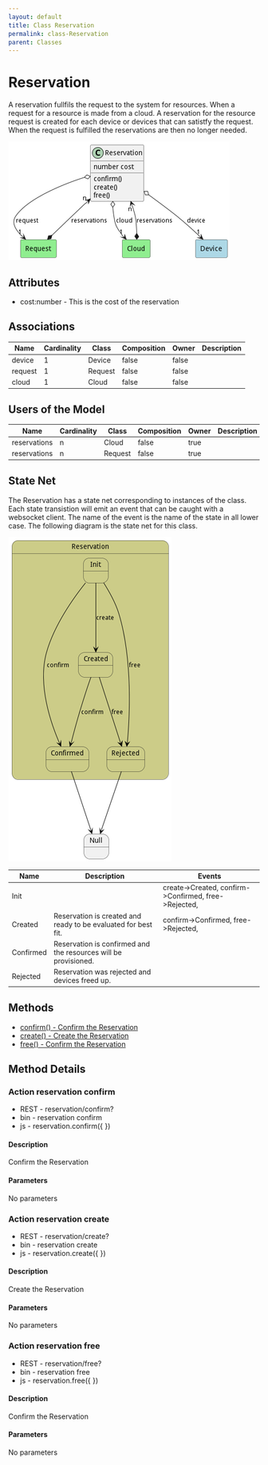 ```yaml
---
layout: default
title: Class Reservation
permalink: class-Reservation
parent: Classes
---
```


# Reservation

A reservation fullfils the request to the system for resources. When a request for a resource is made from a cloud. A reservation for the resource request is created for each device or devices that can satistfy the request. When the request is fulfilled the reservations are then no longer needed.

![Logical Diagram](./logical.png)

## Attributes

* cost:number - This is the cost of the reservation


## Associations

| Name | Cardinality | Class | Composition | Owner | Description |
| --- | --- | --- | --- | --- | --- |
| device | 1 | Device | false | false |  |
| request | 1 | Request | false | false |  |
| cloud | 1 | Cloud | false | false |  |



## Users of the Model

| Name | Cardinality | Class | Composition | Owner | Description |
| --- | --- | --- | --- | --- | --- |
| reservations | n | Cloud | false | true |  |
| reservations | n | Request | false | true |  |



## State Net
The Reservation has a state net corresponding to instances of the class. Each state transistion will emit an 
event that can be caught with a websocket client. The name of the event is the name of the state in all lower case.
The following diagram is the state net for this class.

![State Net Diagram](./statenet.png)

| Name | Description | Events |
| --- | --- | --- |
| Init |  | create-&gt;Created, confirm-&gt;Confirmed, free-&gt;Rejected,  |
| Created | Reservation is created and ready to be evaluated for best fit. | confirm-&gt;Confirmed, free-&gt;Rejected,  |
| Confirmed | Reservation is confirmed and the resources will be provisioned. |  |
| Rejected | Reservation was rejected and devices freed up. |  |



## Methods
* [confirm() - Confirm the Reservation](#action-confirm)
* [create() - Create the Reservation](#action-create)
* [free() - Confirm the Reservation](#action-free)


<h2>Method Details</h2>
    
### Action reservation confirm



* REST - reservation/confirm?
* bin - reservation confirm 
* js - reservation.confirm({  })

#### Description
Confirm the Reservation

#### Parameters

No parameters



### Action reservation create



* REST - reservation/create?
* bin - reservation create 
* js - reservation.create({  })

#### Description
Create the Reservation

#### Parameters

No parameters



### Action reservation free



* REST - reservation/free?
* bin - reservation free 
* js - reservation.free({  })

#### Description
Confirm the Reservation

#### Parameters

No parameters




